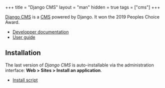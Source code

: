 +++
title = "Django CMS"
layout = "man"
hidden = true
tags = ["cms"]
+++

[Django CMS](https://www.django-cms.org) is a [CMS](https://en.wikipedia.org/wiki/Content_management_system) powered by Django. It won the 2019 Peoples Choice Award.

- [Developper documentation](https://docs.django-cms.org/en/latest/)
- [User guide](https://docs.google.com/document/d/1f5eWyD_sxUSok436fSqDI0NHcpQ88CXQoDoQm9ZXb0s/edit)

## Installation

The last version of *Django CMS* is auto-installable via the administration interface: **Web > Sites > Install an application**.

- [Install script](https://admin.alwaysdata.com/site/application/script/182/detail/)
